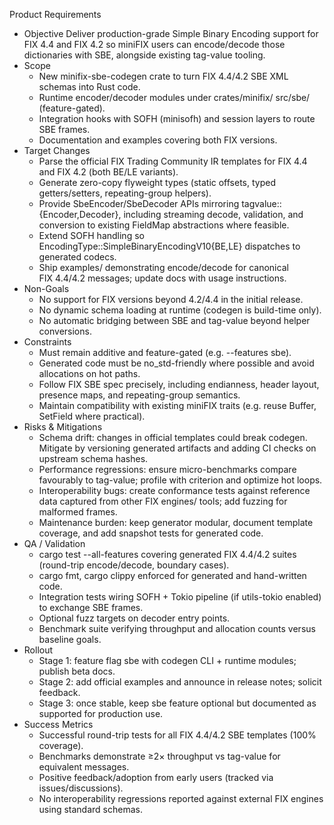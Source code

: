 Product Requirements

  - Objective
    Deliver production-grade Simple Binary Encoding support
  for FIX 4.4 and FIX 4.2 so miniFIX  users can encode/decode
  those dictionaries with SBE, alongside existing tag-value
  tooling.
  - Scope
      - New minifix-sbe-codegen crate to turn FIX 4.4/4.2 SBE
  XML schemas into Rust code.
      - Runtime encoder/decoder modules under crates/minifix/
  src/sbe/ (feature-gated).
      - Integration hooks with SOFH (minisofh) and session
  layers to route SBE frames.
      - Documentation and examples covering both FIX
  versions.
  - Target Changes
      - Parse the official FIX Trading Community IR templates
  for FIX 4.4 and FIX 4.2 (both BE/LE variants).
      - Generate zero-copy flyweight types (static offsets,
  typed getters/setters, repeating-group helpers).
      - Provide SbeEncoder/SbeDecoder APIs mirroring
  tagvalue::{Encoder,Decoder}, including streaming
  decode, validation, and conversion to existing FieldMap
  abstractions where feasible.
      - Extend SOFH handling so
  EncodingType::SimpleBinaryEncodingV10{BE,LE} dispatches to
  generated codecs.
      - Ship examples/ demonstrating encode/decode for
  canonical FIX 4.4/4.2 messages; update docs with usage
  instructions.
  - Non-Goals
      - No support for FIX versions beyond 4.2/4.4 in the
  initial release.
      - No dynamic schema loading at runtime (codegen is
  build-time only).
      - No automatic bridging between SBE and tag-value
  beyond helper conversions.
  - Constraints
      - Must remain additive and feature-gated (e.g.
  --features sbe).
      - Generated code must be no_std-friendly where possible
  and avoid allocations on hot paths.
      - Follow FIX SBE spec precisely, including endianness,
  header layout, presence maps, and repeating-group
  semantics.
      - Maintain compatibility with existing miniFIX  traits
  (e.g. reuse Buffer, SetField where practical).
  - Risks & Mitigations
      - Schema drift: changes in official templates could
  break codegen. Mitigate by versioning generated artifacts
  and adding CI checks on upstream schema hashes.
      - Performance regressions: ensure micro-benchmarks
  compare favourably to tag-value; profile with criterion and
  optimize hot loops.
      - Interoperability bugs: create conformance tests
  against reference data captured from other FIX engines/
  tools; add fuzzing for malformed frames.
      - Maintenance burden: keep generator modular, document
  template coverage, and add snapshot tests for generated
  code.
  - QA / Validation
      - cargo test --all-features covering generated
  FIX 4.4/4.2 suites (round-trip encode/decode, boundary
  cases).
      - cargo fmt, cargo clippy enforced for generated and
  hand-written code.
      - Integration tests wiring SOFH + Tokio pipeline (if
  utils-tokio enabled) to exchange SBE frames.
      - Optional fuzz targets on decoder entry points.
      - Benchmark suite verifying throughput and allocation
  counts versus baseline goals.
  - Rollout
      - Stage 1: feature flag sbe with codegen CLI + runtime
  modules; publish beta docs.
      - Stage 2: add official examples and announce in
  release notes; solicit feedback.
      - Stage 3: once stable, keep sbe feature optional but
  documented as supported for production use.
  - Success Metrics
      - Successful round-trip tests for all FIX 4.4/4.2 SBE
  templates (100% coverage).
      - Benchmarks demonstrate ≥2× throughput vs tag-value
  for equivalent messages.
      - Positive feedback/adoption from early users (tracked
  via issues/discussions).
      - No interoperability regressions reported against
  external FIX engines using standard schemas.
